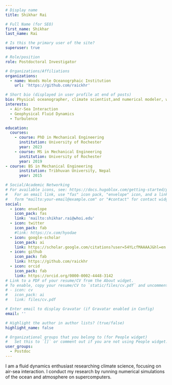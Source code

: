 ```yaml
---
# Display name
title: Shikhar Rai

# Full Name (for SEO)
first_name: Shikhar 
last_name: Rai

# Is this the primary user of the site?
superuser: true

# Role/position
role: Postdoctoral Investigator

# Organizations/Affiliations
organizations:
  - name: Woods Hole Oceanogrphaic Institution
    url: 'https://github.com/raickhr'

# Short bio (displayed in user profile at end of posts)
bio: Physical oceanographer, climate scientist,and numerical modeler, with a broad range of research and teaching interests in oceanic and atmospheric processes and their interactions relating to climate and offshore wind energy.
interests:
  - Air-Sea Interaction
  - Geophysical Fluid Dynamics
  - Turbulence

education:
  courses:
    - course: PhD in Mechanical Engineering
      institution: University of Rochester
      year: 2023
    - course: MS in Mechanical Engineering
      institution: University of Rochester
      year: 2019
- course: BS in Mechanical Engineering
      institution: Tribhuvan University, Nepal
      year: 2015

# Social/Academic Networking
# For available icons, see: https://docs.hugoblox.com/getting-started/page-builder/#icons
#   For an email link, use "fas" icon pack, "envelope" icon, and a link in the
#   form "mailto:your-email@example.com" or "#contact" for contact widget.
social:
  - icon: envelope
    icon_pack: fas
    link: 'mailto:shikhar.rai@whoi.edu'
  - icon: twitter
    icon_pack: fab
    #link: https://x.com/hyodae
  - icon: google-scholar
    icon_pack: ai
    link: https://scholar.google.com/citations?user=54YLcfMAAAAJ&hl=en
  - icon: github
    icon_pack: fab
    link: https://github.com/raickhr
  - icon: orcid
    icon_pack: fab
    link: https://orcid.org/0000-0002-4448-3142
# Link to a PDF of your resume/CV from the About widget.
# To enable, copy your resume/CV to `static/files/cv.pdf` and uncomment the lines below.
# - icon: cv
#   icon_pack: ai
#   link: files/cv.pdf

# Enter email to display Gravatar (if Gravatar enabled in Config)
email: ''

# Highlight the author in author lists? (true/false)
highlight_name: false

# Organizational groups that you belong to (for People widget)
#   Set this to `[]` or comment out if you are not using People widget.
user_groups:
  - Postdoc
---
```


I am a fluid dynamics enthusiast researching climate science, focusing on air-sea interaction. I conduct my research by running numerical simulations of the ocean and atmosphere on supercomputers.